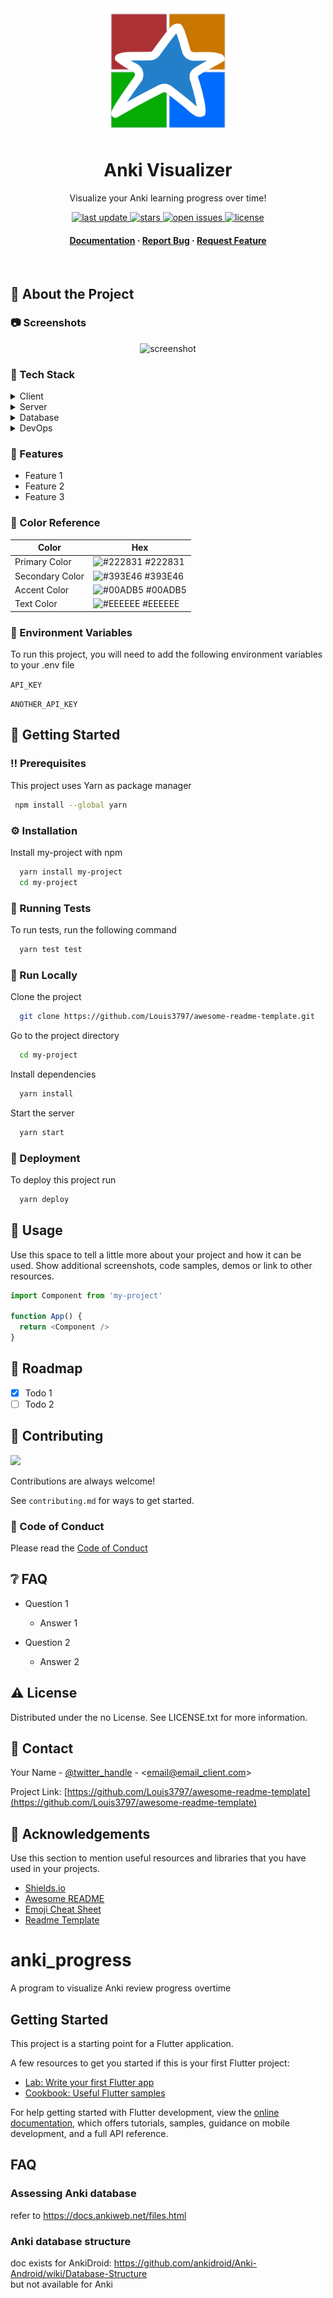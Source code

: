 <!-- adopted from https://github.com/Louis3797/awesome-readme-template & https://github.com/othneildrew/Best-README-Template -->

<div align="center">

  <img src="assets/images/icon-no_bg.png" alt="icon" width="200" height="auto" />
  <h1>Anki Visualizer</h1>

  <p>
    Visualize your Anki learning progress over time!
  </p>

<!-- Badges -->
<p>
  <a href="">
    <img src="https://img.shields.io/github/last-commit/KaFaiFai/anki_visualizer" alt="last update" />
  </a>
  <a href="https://github.com/KaFaiFai/anki_visualizer/stargazers">
    <img src="https://img.shields.io/github/stars/KaFaiFai/anki_visualizer" alt="stars" />
  </a>
  <a href="https://github.com/KaFaiFai/anki_visualizer/issues/">
    <img src="https://img.shields.io/github/issues/KaFaiFai/anki_visualizer" alt="open issues" />
  </a>
  <a href="https://github.com/KaFaiFai/anki_visualizer/blob/master/LICENSE">
    <img src="https://img.shields.io/github/license/KaFaiFai/anki_visualizer.svg" alt="license" />
  </a>
</p>

<h4>
    <a href="https://github.com/KaFaiFai/anki_visualizer/blob/master/doc/README.md">Documentation</a>
  <span> · </span>
    <a href="https://github.com/KaFaiFai/anki_visualizer/issues/">Report Bug</a>
  <span> · </span>
    <a href="https://github.com/KaFaiFai/anki_visualizer/issues/">Request Feature</a>
  </h4>
</div>

<br />

## 🌟 About the Project

<!-- Screenshots -->
### :camera: Screenshots

<div align="center">
  <img src="https://placehold.co/600x400?text=Your+Screenshot+here" alt="screenshot" />
</div>

<!-- TechStack -->
### :space_invader: Tech Stack

<details>
  <summary>Client</summary>
  <ul>
    <li><a href="https://www.typescriptlang.org/">Typescript</a></li>
    <li><a href="https://nextjs.org/">Next.js</a></li>
    <li><a href="https://reactjs.org/">React.js</a></li>
    <li><a href="https://tailwindcss.com/">TailwindCSS</a></li>
  </ul>
</details>

<details>
  <summary>Server</summary>
  <ul>
    <li><a href="https://www.typescriptlang.org/">Typescript</a></li>
    <li><a href="https://expressjs.com/">Express.js</a></li>
    <li><a href="https://go.dev/">Golang</a></li>
    <li><a href="https://nestjs.com/">Nest.js</a></li>
    <li><a href="https://socket.io/">SocketIO</a></li>
    <li><a href="https://www.prisma.io/">Prisma</a></li>
    <li><a href="https://www.apollographql.com/">Apollo</a></li>
    <li><a href="https://graphql.org/">GraphQL</a></li>
  </ul>
</details>

<details>
<summary>Database</summary>
  <ul>
    <li><a href="https://www.mysql.com/">MySQL</a></li>
    <li><a href="https://www.postgresql.org/">PostgreSQL</a></li>
    <li><a href="https://redis.io/">Redis</a></li>
    <li><a href="https://neo4j.com/">Neo4j</a></li>
    <li><a href="https://www.mongodb.com/">MongoDB</a></li>
  </ul>
</details>

<details>
<summary>DevOps</summary>
  <ul>
    <li><a href="https://www.docker.com/">Docker</a></li>
    <li><a href="https://www.jenkins.io/">Jenkins</a></li>
    <li><a href="https://circleci.com/">CircleCLI</a></li>
  </ul>
</details>

<!-- Features -->
### :dart: Features

- Feature 1
- Feature 2
- Feature 3

<!-- Color Reference -->
### :art: Color Reference

| Color             | Hex                                                                |
| ----------------- | ------------------------------------------------------------------ |
| Primary Color | ![#222831](https://via.placeholder.com/10/222831?text=+) #222831 |
| Secondary Color | ![#393E46](https://via.placeholder.com/10/393E46?text=+) #393E46 |
| Accent Color | ![#00ADB5](https://via.placeholder.com/10/00ADB5?text=+) #00ADB5 |
| Text Color | ![#EEEEEE](https://via.placeholder.com/10/EEEEEE?text=+) #EEEEEE |

<!-- Env Variables -->
### :key: Environment Variables

To run this project, you will need to add the following environment variables to your .env file

`API_KEY`

`ANOTHER_API_KEY`

<!-- Getting Started -->
## :toolbox: Getting Started

<!-- Prerequisites -->
### :bangbang: Prerequisites

This project uses Yarn as package manager

```bash
 npm install --global yarn
```

<!-- Installation -->
### :gear: Installation

Install my-project with npm

```bash
  yarn install my-project
  cd my-project
```

<!-- Running Tests -->
### :test_tube: Running Tests

To run tests, run the following command

```bash
  yarn test test
```

<!-- Run Locally -->
### :running: Run Locally

Clone the project

```bash
  git clone https://github.com/Louis3797/awesome-readme-template.git
```

Go to the project directory

```bash
  cd my-project
```

Install dependencies

```bash
  yarn install
```

Start the server

```bash
  yarn start
```

<!-- Deployment -->
### :triangular_flag_on_post: Deployment

To deploy this project run

```bash
  yarn deploy
```

<!-- Usage -->
## :eyes: Usage

Use this space to tell a little more about your project and how it can be used. Show additional screenshots, code samples, demos or link to other resources.

```javascript
import Component from 'my-project'

function App() {
  return <Component />
}
```

<!-- Roadmap -->
## :compass: Roadmap

- [x] Todo 1
- [ ] Todo 2

<!-- Contributing -->
## :wave: Contributing

<a href="https://github.com/Louis3797/awesome-readme-template/graphs/contributors">
  <img src="https://contrib.rocks/image?repo=Louis3797/awesome-readme-template" />
</a>

Contributions are always welcome!

See `contributing.md` for ways to get started.

<!-- Code of Conduct -->
### :scroll: Code of Conduct

Please read the [Code of Conduct](https://github.com/Louis3797/awesome-readme-template/blob/master/CODE_OF_CONDUCT.md)

<!-- FAQ -->
## :grey_question: FAQ

- Question 1

  - Answer 1

- Question 2

  - Answer 2

<!-- License -->
## :warning: License

Distributed under the no License. See LICENSE.txt for more information.

<!-- Contact -->
## :handshake: Contact

Your Name - [@twitter_handle](https://twitter.com/twitter_handle) - <email@email_client.com>

Project Link: [https://github.com/Louis3797/awesome-readme-template](https://github.com/Louis3797/awesome-readme-template)

<!-- Acknowledgments -->
## :gem: Acknowledgements

Use this section to mention useful resources and libraries that you have used in your projects.

- [Shields.io](https://shields.io/)
- [Awesome README](https://github.com/matiassingers/awesome-readme)
- [Emoji Cheat Sheet](https://github.com/ikatyang/emoji-cheat-sheet/blob/master/README.md#travel--places)
- [Readme Template](https://github.com/othneildrew/Best-README-Template)

# anki_progress

A program to visualize Anki review progress overtime

## Getting Started

This project is a starting point for a Flutter application.

A few resources to get you started if this is your first Flutter project:

- [Lab: Write your first Flutter app](https://docs.flutter.dev/get-started/codelab)
- [Cookbook: Useful Flutter samples](https://docs.flutter.dev/cookbook)

For help getting started with Flutter development, view the
[online documentation](https://docs.flutter.dev/), which offers tutorials,
samples, guidance on mobile development, and a full API reference.

## FAQ

### Assessing Anki database

refer to <https://docs.ankiweb.net/files.html>

### Anki database structure

doc exists for AnkiDroid: <https://github.com/ankidroid/Anki-Android/wiki/Database-Structure>  
but not available for Anki
